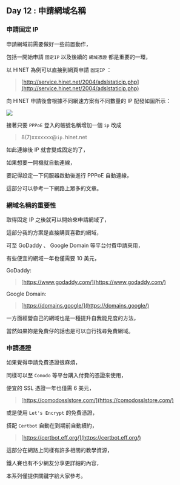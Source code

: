 ## Day 12 : 申請網域名稱

### 申請固定 IP

申請網域前需要做好一些前置動作，

包括一開始申請 `固定IP` 以及後續的 `網域憑證` 都是重要的一環，

以 HINET 為例可以直接到網頁申請 `固定IP` ：

> [http://service.hinet.net/2004/adslstaticip.php](http://service.hinet.net/2004/adslstaticip.php)

向 HINET 申請後會根據不同網速方案有不同數量的 IP 配發如圖所示：

![](https://i.imgur.com/2rjhenW.jpg)

接著只要 `PPPoE` 登入的帳號名稱增加一個 `ip` 改成

> 8(7)xxxxxxx@`ip.`hinet.net

如此連線後 IP 就會變成固定的了，

如果想要一開機就自動連線，

要記得設定一下伺服器啟動後進行 PPPoE 自動連線，

這部分可以參考一下網路上眾多的文章。

### 網域名稱的重要性

取得固定 IP 之後就可以開始來申請網域了，

這部分我的方案是直接購買喜歡的網域，

可至 GoDaddy 、 Google Domain 等平台付費申請來用，

有些便宜的網域一年也僅需要 10 美元，

GoDaddy:

> [https://www.godaddy.com/](https://www.godaddy.com/)

Google Domain:

> [https://domains.google/](https://domains.google/)

一方面經營自己的網域也是一種提升自我能見度的方法，

當然如果妳是免費仔的話也是可以自行找尋免費網域。

### 申請憑證

如果覺得申請免費憑證很麻煩，

同樣可以至 `Comodo` 等平台購入付費的憑證來使用，

便宜的 SSL 憑證一年也僅需 6 美元，

> [https://comodosslstore.com/](https://comodosslstore.com/)

或是使用 `Let's Encrypt` 的免費憑證，

搭配 `Certbot` 自動在到期前自動續約，

> [https://certbot.eff.org/](https://certbot.eff.org/)

這部分在網路上同樣有許多相關的教學資源，

鐵人賽也有不少網友分享更詳細的內容，

本系列僅提供關鍵字給大家參考。